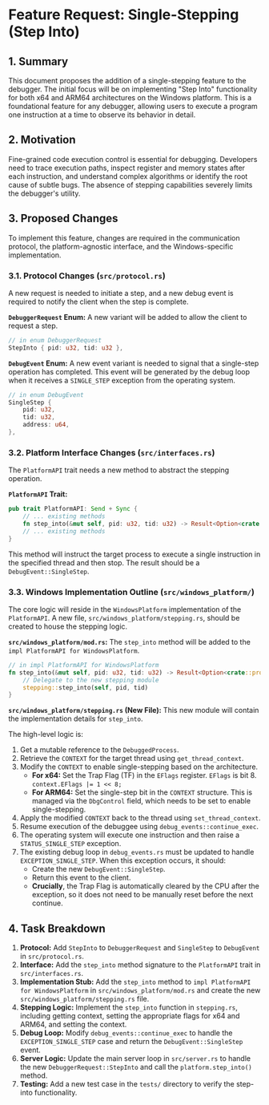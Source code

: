# Feature Request: Single-Stepping (Step Into)

## 1. Summary

This document proposes the addition of a single-stepping feature to the debugger. The initial focus will be on implementing "Step Into" functionality for both x64 and ARM64 architectures on the Windows platform. This is a foundational feature for any debugger, allowing users to execute a program one instruction at a time to observe its behavior in detail.

## 2. Motivation

Fine-grained code execution control is essential for debugging. Developers need to trace execution paths, inspect register and memory states after each instruction, and understand complex algorithms or identify the root cause of subtle bugs. The absence of stepping capabilities severely limits the debugger's utility.

## 3. Proposed Changes

To implement this feature, changes are required in the communication protocol, the platform-agnostic interface, and the Windows-specific implementation.

### 3.1. Protocol Changes (`src/protocol.rs`)

A new request is needed to initiate a step, and a new debug event is required to notify the client when the step is complete.

**`DebuggerRequest` Enum:**
A new variant will be added to allow the client to request a step.

```rust
// in enum DebuggerRequest
StepInto { pid: u32, tid: u32 },
```

**`DebugEvent` Enum:**
A new event variant is needed to signal that a single-step operation has completed. This event will be generated by the debug loop when it receives a `SINGLE_STEP` exception from the operating system.

```rust
// in enum DebugEvent
SingleStep {
    pid: u32,
    tid: u32,
    address: u64,
},
```

### 3.2. Platform Interface Changes (`src/interfaces.rs`)

The `PlatformAPI` trait needs a new method to abstract the stepping operation.

**`PlatformAPI` Trait:**
```rust
pub trait PlatformAPI: Send + Sync {
    // ... existing methods
    fn step_into(&mut self, pid: u32, tid: u32) -> Result<Option<crate::protocol::DebugEvent>, PlatformError>;
    // ... existing methods
}
```

This method will instruct the target process to execute a single instruction in the specified thread and then stop. The result should be a `DebugEvent::SingleStep`.

### 3.3. Windows Implementation Outline (`src/windows_platform/`)

The core logic will reside in the `WindowsPlatform` implementation of the `PlatformAPI`. A new file, `src/windows_platform/stepping.rs`, should be created to house the stepping logic.

**`src/windows_platform/mod.rs`:**
The `step_into` method will be added to the `impl PlatformAPI for WindowsPlatform`.

```rust
// in impl PlatformAPI for WindowsPlatform
fn step_into(&mut self, pid: u32, tid: u32) -> Result<Option<crate::protocol::DebugEvent>, PlatformError> {
    // Delegate to the new stepping module
    stepping::step_into(self, pid, tid)
}
```

**`src/windows_platform/stepping.rs` (New File):**
This new module will contain the implementation details for `step_into`.

The high-level logic is:
1.  Get a mutable reference to the `DebuggedProcess`.
2.  Retrieve the `CONTEXT` for the target thread using `get_thread_context`.
3.  Modify the `CONTEXT` to enable single-stepping based on the architecture.
    *   **For x64:** Set the Trap Flag (TF) in the `EFlags` register. `EFlags` is bit 8. `context.EFlags |= 1 << 8;`
    *   **For ARM64:** Set the single-step bit in the `CONTEXT` structure. This is managed via the `DbgControl` field, which needs to be set to enable single-stepping.
4.  Apply the modified `CONTEXT` back to the thread using `set_thread_context`.
5.  Resume execution of the debuggee using `debug_events::continue_exec`.
6.  The operating system will execute one instruction and then raise a `STATUS_SINGLE_STEP` exception.
7.  The existing debug loop in `debug_events.rs` must be updated to handle `EXCEPTION_SINGLE_STEP`. When this exception occurs, it should:
    *   Create the new `DebugEvent::SingleStep`.
    *   Return this event to the client.
    *   **Crucially**, the Trap Flag is automatically cleared by the CPU after the exception, so it does not need to be manually reset before the next continue.

## 4. Task Breakdown

1.  **Protocol:** Add `StepInto` to `DebuggerRequest` and `SingleStep` to `DebugEvent` in `src/protocol.rs`.
2.  **Interface:** Add the `step_into` method signature to the `PlatformAPI` trait in `src/interfaces.rs`.
3.  **Implementation Stub:** Add the `step_into` method to `impl PlatformAPI for WindowsPlatform` in `src/windows_platform/mod.rs` and create the new `src/windows_platform/stepping.rs` file.
4.  **Stepping Logic:** Implement the `step_into` function in `stepping.rs`, including getting context, setting the appropriate flags for x64 and ARM64, and setting the context.
5.  **Debug Loop:** Modify `debug_events::continue_exec` to handle the `EXCEPTION_SINGLE_STEP` case and return the `DebugEvent::SingleStep` event.
6.  **Server Logic:** Update the main server loop in `src/server.rs` to handle the new `DebuggerRequest::StepInto` and call the `platform.step_into()` method.
7.  **Testing:** Add a new test case in the `tests/` directory to verify the step-into functionality.
